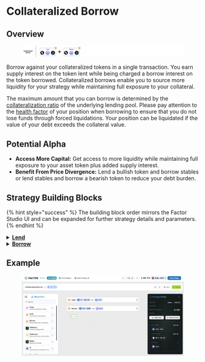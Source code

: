 # Collateralized Borrow

## Overview

<figure><img src="../../../.gitbook/assets/image (10) (1) (1).png" alt=""><figcaption></figcaption></figure>

Borrow against your collateralized tokens in a single transaction. You earn supply interest on the token lent while being charged a borrow interest on the token borrowed. Collateralized borrows enable you to source more liquidity for your strategy while maintaining full exposure to your collateral.

The maximum amount that you can borrow is determined by the [collateralization ratio](../../glossary.md#collateralisation-ratio) of the underlying lending pool. Please pay attention to the [health factor](../../glossary.md#health-factor) of your position when borrowing to ensure that you do not lose funds through forced liquidations. Your position can be liquidated if the value of your debt exceeds the collateral value.

## Potential Alpha

* **Access More Capital:** Get access to more liquidity while maintaining full exposure to your asset token plus added supply interest.
* **Benefit From Price Divergence:** Lend a bullish token and borrow stables or lend stables and borrow a bearish token to reduce your debt burden.

## Strategy Building Blocks

{% hint style="success" %}
The building block order mirrors the Factor Studio UI and can be expanded for further strategy details and parameters.
{% endhint %}

<details>

<summary><a href="../../../factor-building-blocks/lend.md"><strong>Lend</strong></a></summary>

* Lend tokens to the target lending market.
* The tokens which you can borrow will be determined by the underlying lending market.

</details>

<details>

<summary><a href="../../../factor-building-blocks/borrow.md"><strong>Borrow</strong></a></summary>

* Select the token to borrow.
* Input a borrow amount which includes a buffer for any price fluctuations.

</details>

## Example

<figure><img src="../../../.gitbook/assets/image (3) (1) (1) (1).png" alt=""><figcaption></figcaption></figure>
